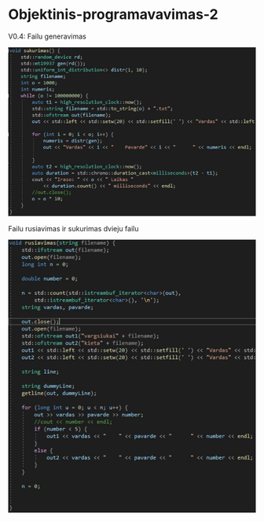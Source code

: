 # Objektinis-programavavimas-2
V0.4:
Failu generavimas

![image](/assets1/your-image.jpg)

Failu rusiavimas ir sukurimas dvieju failu

![image](/assets1/your-image1.jpg)
